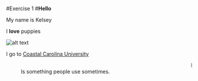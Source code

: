 #Exercise 1
#**Hello**

My name is Kelsey

I **love** puppies

![alt text](https://my.vetmatrixbase.com/clients/12679/images/Gorgeous_puppies.jpg "Logo Title Text 1")

I go to [Coastal Carolina University](www.coastal.edu)

<dt><marquee behavior="slide" direction="left">Myrtle Beach, SC</marquee></dt>
 <dd>Is something people use sometimes.</dd>
